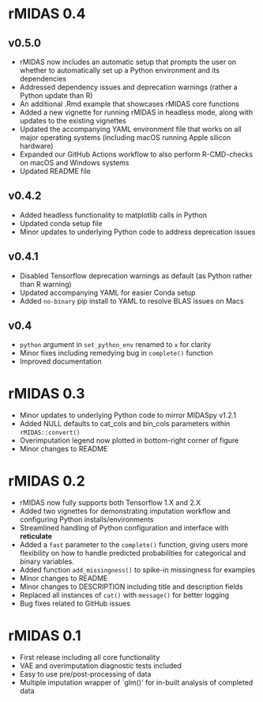 # rMIDAS 0.4

## v0.5.0
* rMIDAS now includes an automatic setup that prompts the user on whether to automatically set up a Python environment and its dependencies
* Addressed dependency issues and deprecation warnings (rather a Python update than R)
* An additional .Rmd example that showcases rMIDAS core functions
* Added a new vignette for running rMIDAS in headless mode, along with updates to the existing vignettes
* Updated the accompanying YAML environment file that works on all major operating systems (including macOS running Apple silicon hardware)
* Expanded our GitHub Actions workflow to also perform R-CMD-checks on macOS and Windows systems
* Updated README file

## v0.4.2
* Added headless functionality to matplotlib calls in Python
* Updated conda setup file
* Minor updates to underlying Python code to address deprecation issues

## v0.4.1
* Disabled Tensorflow deprecation warnings as default (as Python rather than R warning)
* Updated accompanying YAML for easier Conda setup
* Added `no-binary` pip install to YAML to resolve BLAS issues on Macs

## v0.4

* `python` argument in `set_python_env` renamed to `x` for clarity
* Minor fixes including remedying bug in `complete()` function
* Improved documentation

# rMIDAS 0.3

* Minor updates to underlying Python code to mirror MIDASpy v1.2.1
* Added NULL defaults to cat_cols and bin_cols parameters within `rMIDAS::convert()`
* Overimputation legend now plotted in bottom-right corner of figure
* Minor changes to README

# rMIDAS 0.2

* rMIDAS now fully supports both Tensorflow 1.X and 2.X
* Added two vignettes for demonstrating imputation workflow and configuring Python installs/environments
* Streamlined handling of Python configuration and interface with **reticulate**
* Added a `fast` parameter to the `complete()` function, giving users more flexibility on how to handle predicted probabilities for categorical and binary variables.
* Added function `add_missingness()` to spike-in missingness for examples
* Minor changes to README
* Minor changes to DESCRIPTION including title and description fields
* Replaced all instances of `cat()` with `message()` for better logging
* Bug fixes related to GitHub issues

# rMIDAS 0.1

* First release including all core functionality
* VAE and overimputation diagnostic tests included
* Easy to use pre/post-processing of data
* Multiple imputation wrapper of `glm()' for in-built analysis of completed data
